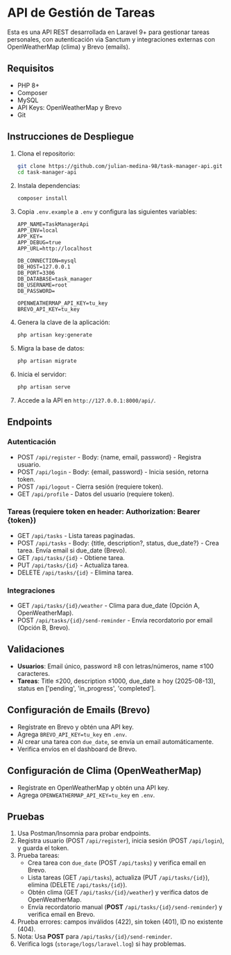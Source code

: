 # API de Gestión de Tareas

Esta es una API REST desarrollada en Laravel 9+ para gestionar tareas personales, con autenticación via Sanctum y integraciones externas con OpenWeatherMap (clima) y Brevo (emails).

## Requisitos
- PHP 8+
- Composer
- MySQL
- API Keys: OpenWeatherMap y Brevo
- Git

## Instrucciones de Despliegue
1. Clona el repositorio:
   ```bash
   git clone https://github.com/julian-medina-98/task-manager-api.git
   cd task-manager-api
   ```
2. Instala dependencias:
   ```bash
   composer install
   ```
3. Copia `.env.example` a `.env` y configura las siguientes variables:
   ```env
   APP_NAME=TaskManagerApi
   APP_ENV=local
   APP_KEY=
   APP_DEBUG=true
   APP_URL=http://localhost

   DB_CONNECTION=mysql
   DB_HOST=127.0.0.1
   DB_PORT=3306
   DB_DATABASE=task_manager
   DB_USERNAME=root
   DB_PASSWORD=

   OPENWEATHERMAP_API_KEY=tu_key
   BREVO_API_KEY=tu_key
   ```
4. Genera la clave de la aplicación:
   ```bash
   php artisan key:generate
   ```
5. Migra la base de datos:
   ```bash
   php artisan migrate
   ```
6. Inicia el servidor:
   ```bash
   php artisan serve
   ```
7. Accede a la API en `http://127.0.0.1:8000/api/`.

## Endpoints

### Autenticación
- POST `/api/register` - Body: {name, email, password} - Registra usuario.
- POST `/api/login` - Body: {email, password} - Inicia sesión, retorna token.
- POST `/api/logout` - Cierra sesión (requiere token).
- GET `/api/profile` - Datos del usuario (requiere token).

### Tareas (requiere token en header: Authorization: Bearer {token})
- GET `/api/tasks` - Lista tareas paginadas.
- POST `/api/tasks` - Body: {title, description?, status, due_date?} - Crea tarea. Envía email si due_date (Brevo).
- GET `/api/tasks/{id}` - Obtiene tarea.
- PUT `/api/tasks/{id}` - Actualiza tarea.
- DELETE `/api/tasks/{id}` - Elimina tarea.

### Integraciones
- GET `/api/tasks/{id}/weather` - Clima para due_date (Opción A, OpenWeatherMap).
- POST `/api/tasks/{id}/send-reminder` - Envía recordatorio por email (Opción B, Brevo).

## Validaciones
- **Usuarios**: Email único, password ≥8 con letras/números, name ≤100 caracteres.
- **Tareas**: Title ≤200, description ≤1000, due_date ≥ hoy (2025-08-13), status en ['pending', 'in_progress', 'completed'].

## Configuración de Emails (Brevo)
- Regístrate en Brevo y obtén una API key.
- Agrega `BREVO_API_KEY=tu_key` en `.env`.
- Al crear una tarea con `due_date`, se envía un email automáticamente.
- Verifica envíos en el dashboard de Brevo.

## Configuración de Clima (OpenWeatherMap)
- Regístrate en OpenWeatherMap y obtén una API key.
- Agrega `OPENWEATHERMAP_API_KEY=tu_key` en `.env`.

## Pruebas
1. Usa Postman/Insomnia para probar endpoints.
2. Registra usuario (POST `/api/register`), inicia sesión (POST `/api/login`), y guarda el token.
3. Prueba tareas:
   - Crea tarea con `due_date` (POST `/api/tasks`) y verifica email en Brevo.
   - Lista tareas (GET `/api/tasks`), actualiza (PUT `/api/tasks/{id}`), elimina (DELETE `/api/tasks/{id}`).
   - Obtén clima (GET `/api/tasks/{id}/weather`) y verifica datos de OpenWeatherMap.
   - Envía recordatorio manual (**POST** `/api/tasks/{id}/send-reminder`) y verifica email en Brevo.
4. Prueba errores: campos inválidos (422), sin token (401), ID no existente (404).
5. Nota: Usa **POST** para `/api/tasks/{id}/send-reminder`.
6. Verifica logs (`storage/logs/laravel.log`) si hay problemas.
